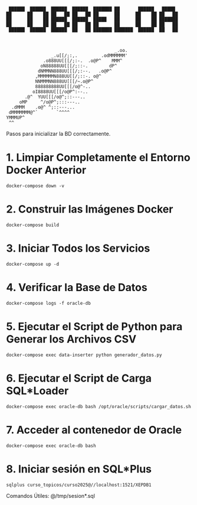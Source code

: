 
```
 ██████  ██████  ██████  ██████  ███████ ██       ██████   █████  
██      ██    ██ ██   ██ ██   ██ ██      ██      ██    ██ ██   ██ 
██      ██    ██ ██████  ██████  █████   ██      ██    ██ ███████ 
██      ██    ██ ██   ██ ██   ██ ██      ██      ██    ██ ██   ██ 
 ██████  ██████  ██████  ██   ██ ███████ ███████  ██████  ██   ██ 



                                         _.oo.
                 _.u[[/;:,.         .odMMMMMM'
              .o888UU[[[/;:-.  .o@P^    MMM^
             oN88888UU[[[/;::-.        dP^
            dNMMNN888UU[[[/;:--.   .o@P^
           ,MMMMMMN888UU[[/;::-. o@^
           NNMMMNN888UU[[[/~.o@P^
           888888888UU[[[/o@^-..
          oI8888UU[[[/o@P^:--..
       .@^  YUU[[[/o@^;::---..
     oMP     ^/o@P^;:::---..
  .dMMM    .o@^ ^;::---...
 dMMMMMMM@^`       `^^^^
YMMMUP^
 ^^
```
Pasos para inicializar la BD correctamente.

# 1. Limpiar Completamente el Entorno Docker Anterior
    docker-compose down -v
# 2. Construir las Imágenes Docker
    docker-compose build
# 3. Iniciar Todos los Servicios
    docker-compose up -d
# 4.  Verificar la Base de Datos
    docker-compose logs -f oracle-db
# 5. Ejecutar el Script de Python para Generar los Archivos CSV
    docker-compose exec data-inserter python generador_datos.py
# 6. Ejecutar el Script de Carga SQL*Loader
    docker-compose exec oracle-db bash /opt/oracle/scripts/cargar_datos.sh
# 7. Acceder al contenedor de Oracle
    docker-compose exec oracle-db bash
# 8. Iniciar sesión en SQL*Plus
    sqlplus curso_topicos/curso2025@//localhost:1521/XEPDB1

Comandos Útiles:
@/tmp/sesion*.sql



